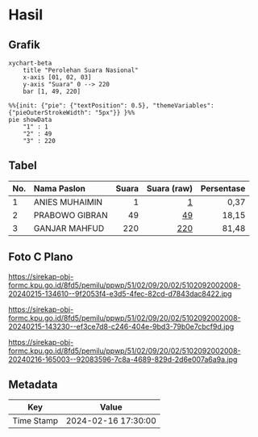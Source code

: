 # Hasil

## Grafik

```mermaid
xychart-beta
    title "Perolehan Suara Nasional"
    x-axis [01, 02, 03]
    y-axis "Suara" 0 --> 220
    bar [1, 49, 220]
```

```mermaid
%%{init: {"pie": {"textPosition": 0.5}, "themeVariables": {"pieOuterStrokeWidth": "5px"}} }%%
pie showData
    "1" : 1
    "2" : 49
    "3" : 220
```

## Tabel

| No. | Nama Paslon    | Suara | Suara (raw) | Persentase |
|:--- |:-------------- | -----:| -----------:| ----------:|
| 1   | ANIES MUHAIMIN | 1     | [1][p-1]    | 0,37       |
| 2   | PRABOWO GIBRAN | 49    | [49][p-2]   | 18,15      |
| 3   | GANJAR MAHFUD  | 220   | [220][p-3]  | 81,48      |


[p-1]: https://github.com/gigit-pemilu/pemilu-2024/blob/main/pilpres/hitung-suara/sub/51-bali/sub/02-tabanan/sub/09-baturiti/sub/2002-luwus/sub/008-tps/sub/paslon-1.txt
[p-2]: https://github.com/gigit-pemilu/pemilu-2024/blob/main/pilpres/hitung-suara/sub/51-bali/sub/02-tabanan/sub/09-baturiti/sub/2002-luwus/sub/008-tps/sub/paslon-2.txt
[p-3]: https://github.com/gigit-pemilu/pemilu-2024/blob/main/pilpres/hitung-suara/sub/51-bali/sub/02-tabanan/sub/09-baturiti/sub/2002-luwus/sub/008-tps/sub/paslon-3.txt

## Foto C Plano

https://sirekap-obj-formc.kpu.go.id/8fd5/pemilu/ppwp/51/02/09/20/02/5102092002008-20240215-134610--9f2053f4-e3d5-4fec-82cd-d7843dac8422.jpg

https://sirekap-obj-formc.kpu.go.id/8fd5/pemilu/ppwp/51/02/09/20/02/5102092002008-20240215-143230--ef3ce7d8-c246-404e-9bd3-79b0e7cbcf9d.jpg

https://sirekap-obj-formc.kpu.go.id/8fd5/pemilu/ppwp/51/02/09/20/02/5102092002008-20240216-165003--92083596-7c8a-4689-829d-2d6e007a6a9a.jpg


## Metadata

| Key        | Value               |
| ---------- | ------------------- |
| Time Stamp | 2024-02-16 17:30:00 |



